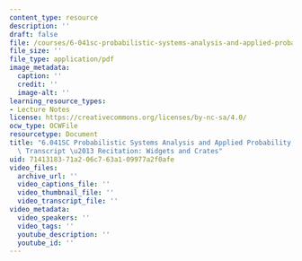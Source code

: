 ```yaml
---
content_type: resource
description: ''
draft: false
file: /courses/6-041sc-probabilistic-systems-analysis-and-applied-probability-fall-2013/7141318371a206c763a109977a2f0afe_MIT6_041SCF13_Widgets_and_Crates_300k.pdf
file_size: ''
file_type: application/pdf
image_metadata:
  caption: ''
  credit: ''
  image-alt: ''
learning_resource_types:
- Lecture Notes
license: https://creativecommons.org/licenses/by-nc-sa/4.0/
ocw_type: OCWFile
resourcetype: Document
title: "6.041SC Probabilistic Systems Analysis and Applied Probability, Fall 2013\
  \ Transcript \u2013 Recitation: Widgets and Crates"
uid: 71413183-71a2-06c7-63a1-09977a2f0afe
video_files:
  archive_url: ''
  video_captions_file: ''
  video_thumbnail_file: ''
  video_transcript_file: ''
video_metadata:
  video_speakers: ''
  video_tags: ''
  youtube_description: ''
  youtube_id: ''
---
```


